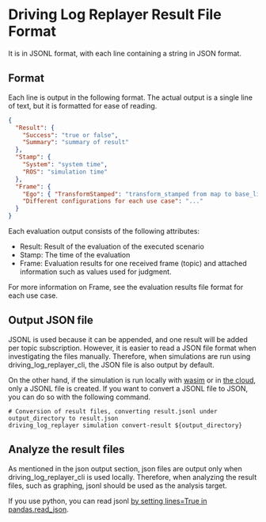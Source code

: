 # Driving Log Replayer Result File Format

It is in JSONL format, with each line containing a string in JSON format.

## Format

Each line is output in the following format.
The actual output is a single line of text, but it is formatted for ease of reading.

```json
{
  "Result": {
    "Success": "true or false",
    "Summary": "summary of result"
  },
  "Stamp": {
    "System": "system time",
    "ROS": "simulation time"
  },
  "Frame": {
    "Ego": { "TransformStamped": "transform_stamped from map to base_link" },
    "Different configurations for each use case": "..."
  }
}
```

Each evaluation output consists of the following attributes:

- Result: Result of the evaluation of the executed scenario
- Stamp: The time of the evaluation
- Frame: Evaluation results for one received frame (topic) and attached information such as values used for judgment.

For more information on Frame, see the evaluation results file format for each use case.

## Output JSON file

JSONL is used because it can be appended, and one result will be added per topic subscription.
However, it is easier to read a JSON file format when investigating the files manually.
Therefore, when simulations are run using driving_log_replayer_cli, the JSON file is also output by default.

On the other hand, if the simulation is run locally with [wasim](https://docs.web.auto/en/developers-guides/wasim/use-cases/run-simulations-locally/) or in [the cloud](https://docs.web.auto/en/user-manuals/evaluator/introduction), only a JSONL file is created.
If you want to convert a JSONL file to JSON, you can do so with the following command.

```shell
# Conversion of result files, converting result.jsonl under output_directory to result.json
driving_log_replayer simulation convert-result ${output_directory}
```

## Analyze the result files

As mentioned in the json output section, json files are output only when driving_log_replayer_cli is used locally.
Therefore, when analyzing the result files, such as graphing, jsonl should be used as the analysis target.

If you use python, you can read jsonl [by setting lines=True in pandas.read_json](https://pandas.pydata.org/docs/reference/api/pandas.read_json.html).
